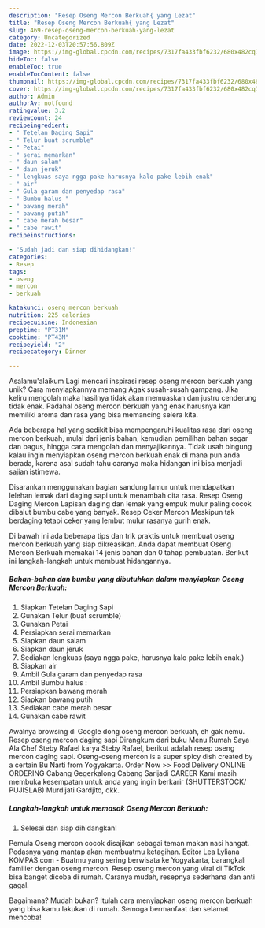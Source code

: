 ```yaml
---
description: "Resep Oseng Mercon Berkuah{ yang Lezat"
title: "Resep Oseng Mercon Berkuah{ yang Lezat"
slug: 469-resep-oseng-mercon-berkuah-yang-lezat
category: Uncategorized
date: 2022-12-03T20:57:56.809Z
image: https://img-global.cpcdn.com/recipes/7317fa433fbf6232/680x482cq70/oseng-mercon-berkuah-foto-resep-utama.jpg
hideToc: false
enableToc: true
enableTocContent: false
thumbnail: https://img-global.cpcdn.com/recipes/7317fa433fbf6232/680x482cq70/oseng-mercon-berkuah-foto-resep-utama.jpg
cover: https://img-global.cpcdn.com/recipes/7317fa433fbf6232/680x482cq70/oseng-mercon-berkuah-foto-resep-utama.jpg
author: Admin
authorAv: notfound
ratingvalue: 3.2
reviewcount: 24
recipeingredient:
- " Tetelan Daging Sapi"
- " Telur buat scrumble"
- " Petai"
- " serai memarkan"
- " daun salam"
- " daun jeruk"
- " lengkuas saya ngga pake harusnya kalo pake lebih enak"
- " air"
- " Gula garam dan penyedap rasa"
- " Bumbu halus "
- " bawang merah"
- " bawang putih"
- " cabe merah besar"
- " cabe rawit"
recipeinstructions:

- "Sudah jadi dan siap dihidangkan!"
categories:
- Resep
tags:
- oseng
- mercon
- berkuah

katakunci: oseng mercon berkuah 
nutrition: 225 calories
recipecuisine: Indonesian
preptime: "PT31M"
cooktime: "PT43M"
recipeyield: "2"
recipecategory: Dinner

---
```



Asalamu'alaikum Lagi mencari inspirasi resep oseng mercon berkuah yang unik? Cara menyiapkannya memang Agak susah-susah gampang. Jika keliru mengolah maka hasilnya tidak akan memuaskan dan justru cenderung tidak enak. Padahal oseng mercon berkuah yang enak harusnya kan memiliki aroma dan rasa yang bisa memancing selera kita.


Ada beberapa hal yang sedikit bisa mempengaruhi kualitas rasa dari oseng mercon berkuah, mulai dari jenis bahan, kemudian pemilihan bahan segar dan bagus, hingga cara mengolah dan menyajikannya. Tidak usah bingung kalau ingin menyiapkan oseng mercon berkuah enak di mana pun anda berada, karena asal sudah tahu caranya maka hidangan ini bisa menjadi sajian istimewa.

Disarankan menggunakan bagian sandung lamur untuk mendapatkan lelehan lemak dari daging sapi untuk menambah cita rasa. Resep Oseng Daging Mercon Lapisan daging dan lemak yang empuk mulur paling cocok dibalut bumbu cabe yang banyak. Resep Ceker Mercon Meskipun tak berdaging tetapi ceker yang lembut mulur rasanya gurih enak.


Di bawah ini ada beberapa tips dan trik praktis untuk membuat oseng mercon berkuah yang siap dikreasikan. Anda dapat membuat Oseng Mercon Berkuah memakai 14 jenis bahan dan 0 tahap pembuatan. Berikut ini langkah-langkah untuk membuat hidangannya.

<!--inarticleads1-->

##### Bahan-bahan dan bumbu yang dibutuhkan dalam menyiapkan Oseng Mercon Berkuah:

1. Siapkan  Tetelan Daging Sapi
1. Gunakan  Telur (buat scrumble)
1. Gunakan  Petai
1. Persiapkan  serai memarkan
1. Siapkan  daun salam
1. Siapkan  daun jeruk
1. Sediakan  lengkuas (saya ngga pake, harusnya kalo pake lebih enak.)
1. Siapkan  air
1. Ambil  Gula garam dan penyedap rasa
1. Ambil  Bumbu halus :
1. Persiapkan  bawang merah
1. Siapkan  bawang putih
1. Sediakan  cabe merah besar
1. Gunakan  cabe rawit


Awalnya browsing di Google dong oseng mercon berkuah, eh gak nemu. Resep oseng mercon daging sapi Dirangkum dari buku Menu Rumah Saya Ala Chef Steby Rafael karya Steby Rafael, berikut adalah resep oseng mercon daging sapi. Oseng-oseng mercon is a super spicy dish created by a certain Bu Narti from Yogyakarta. Order Now &gt;&gt; Food Delivery ONLINE ORDERING Cabang Gegerkalong Cabang Sarijadi CAREER Kami masih membuka kesempatan untuk anda yang ingin berkarir (SHUTTERSTOCK/ PUJISLAB) Murdijati Gardjito, dkk. 

<!--inarticleads2-->

##### Langkah-langkah untuk memasak Oseng Mercon Berkuah:


1. Selesai dan siap dihidangkan!

Pemula Oseng mercon cocok disajikan sebagai teman makan nasi hangat. Pedasnya yang mantap akan membuatmu ketagihan. Editor Lea Lyliana KOMPAS.com - Buatmu yang sering berwisata ke Yogyakarta, barangkali familier dengan oseng mercon. Resep oseng mercon yang viral di TikTok bisa banget dicoba di rumah. Caranya mudah, resepnya sederhana dan anti gagal. 

Bagaimana? Mudah bukan? Itulah cara menyiapkan oseng mercon berkuah yang bisa kamu lakukan di rumah. Semoga bermanfaat dan selamat mencoba!
